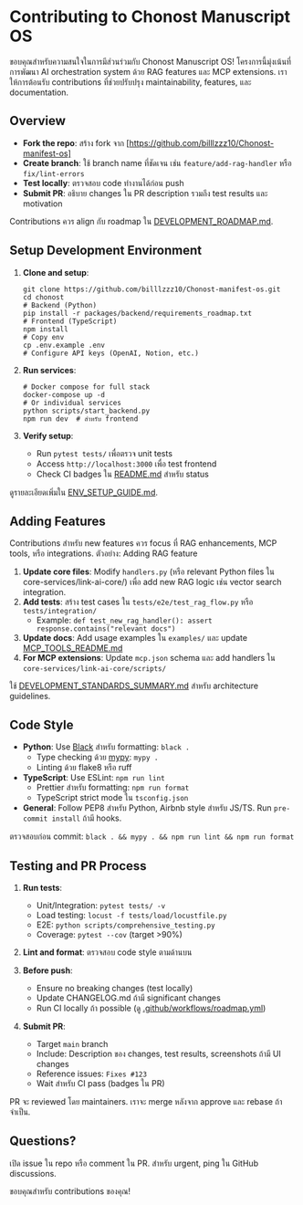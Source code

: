 # Contributing to Chonost Manuscript OS

ขอบคุณสำหรับความสนใจในการมีส่วนร่วมกับ Chonost Manuscript OS! โครงการนี้มุ่งเน้นที่การพัฒนา AI orchestration system ด้วย RAG features และ MCP extensions. เราให้การต้อนรับ contributions ที่ช่วยปรับปรุง maintainability, features, และ documentation.

## Overview

- **Fork the repo**: สร้าง fork จาก [https://github.com/billlzzz10/Chonost-manifest-os]
- **Create branch**: ใช้ branch name ที่ชัดเจน เช่น `feature/add-rag-handler` หรือ `fix/lint-errors`
- **Test locally**: ตรวจสอบ code ทำงานได้ก่อน push
- **Submit PR**: อธิบาย changes ใน PR description รวมถึง test results และ motivation

Contributions ควร align กับ roadmap ใน [DEVELOPMENT_ROADMAP.md](chonost-unified/backend/mcp/docs/DEVELOPMENT_ROADMAP.md).

## Setup Development Environment

1. **Clone and setup**:
   ```
   git clone https://github.com/billlzzz10/Chonost-manifest-os.git
   cd chonost
   # Backend (Python)
   pip install -r packages/backend/requirements_roadmap.txt
   # Frontend (TypeScript)
   npm install
   # Copy env
   cp .env.example .env
   # Configure API keys (OpenAI, Notion, etc.)
   ```

2. **Run services**:
   ```
   # Docker compose for full stack
   docker-compose up -d
   # Or individual services
   python scripts/start_backend.py
   npm run dev  # สำหรับ frontend
   ```

3. **Verify setup**:
   - Run `pytest tests/` เพื่อตรวจ unit tests
   - Access `http://localhost:3000` เพื่อ test frontend
   - Check CI badges ใน [README.md](README.md) สำหรับ status

ดูรายละเอียดเพิ่มใน [ENV_SETUP_GUIDE.md](chonost-unified/backend/mcp/docs/ENV_SETUP_GUIDE.md).

## Adding Features

Contributions สำหรับ new features ควร focus ที่ RAG enhancements, MCP tools, หรือ integrations. ตัวอย่าง: Adding RAG feature

1. **Update core files**: Modify `handlers.py` (หรือ relevant Python files ใน core-services/link-ai-core/) เพื่อ add new RAG logic เช่น vector search integration.
2. **Add tests**: สร้าง test cases ใน `tests/e2e/test_rag_flow.py` หรือ `tests/integration/`
   - Example: `def test_new_rag_handler(): assert response.contains("relevant docs")`
3. **Update docs**: Add usage examples ใน `examples/` และ update [MCP_TOOLS_README.md](chonost-unified/backend/mcp/docs/MCP_TOOLS_README.md)
4. **For MCP extensions**: Update `mcp.json` schema และ add handlers ใน `core-services/link-ai-core/scripts/`

ใช้ [DEVELOPMENT_STANDARDS_SUMMARY.md](chonost-unified/backend/mcp/docs/DEVELOPMENT_STANDARDS_SUMMARY.md) สำหรับ architecture guidelines.

## Code Style

- **Python**: Use [Black](https://black.readthedocs.io/) สำหรับ formatting: `black .`
  - Type checking ด้วย [mypy](https://mypy-lang.org/): `mypy .`
  - Linting ด้วย flake8 หรือ ruff
- **TypeScript**: Use ESLint: `npm run lint`
  - Prettier สำหรับ formatting: `npm run format`
  - TypeScript strict mode ใน `tsconfig.json`
- **General**: Follow PEP8 สำหรับ Python, Airbnb style สำหรับ JS/TS. Run `pre-commit install` ถ้ามี hooks.

ตรวจสอบก่อน commit: `black . && mypy . && npm run lint && npm run format`

## Testing and PR Process

1. **Run tests**:
   - Unit/Integration: `pytest tests/ -v`
   - Load testing: `locust -f tests/load/locustfile.py`
   - E2E: `python scripts/comprehensive_testing.py`
   - Coverage: `pytest --cov` (target >90%)

2. **Lint and format**: ตรวจสอบ code style ตามด้านบน

3. **Before push**:
   - Ensure no breaking changes (test locally)
   - Update CHANGELOG.md ถ้ามี significant changes
   - Run CI locally ถ้า possible (ดู [.github/workflows/roadmap.yml](.github/workflows/roadmap.yml))

4. **Submit PR**:
   - Target `main` branch
   - Include: Description ของ changes, test results, screenshots ถ้ามี UI changes
   - Reference issues: `Fixes #123`
   - Wait สำหรับ CI pass (badges ใน PR)

PR จะ reviewed โดย maintainers. เราจะ merge หลังจาก approve และ rebase ถ้าจำเป็น.

## Questions?

เปิด issue ใน repo หรือ comment ใน PR. สำหรับ urgent, ping ใน GitHub discussions.

ขอบคุณสำหรับ contributions ของคุณ!
